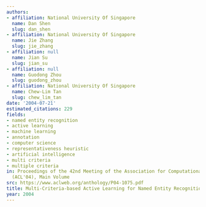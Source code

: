 ```yaml
---
authors:
- affiliation: National University Of Singapore
  name: Dan Shen
  slug: dan_shen
- affiliation: National University Of Singapore
  name: Jie Zhang
  slug: jie_zhang
- affiliation: null
  name: Jian Su
  slug: jian_su
- affiliation: null
  name: Guodong Zhou
  slug: guodong_zhou
- affiliation: National University Of Singapore
  name: Chew-Lim Tan
  slug: chew_lim_tan
date: '2004-07-21'
estimated_citations: 229
fields:
- named entity recognition
- active learning
- machine learning
- annotation
- computer science
- representativeness heuristic
- artificial intelligence
- multi criteria
- multiple criteria
in: Proceedings of the 42nd Meeting of the Association for Computational Linguistics
  (ACL'04), Main Volume
src: https://www.aclweb.org/anthology/P04-1075.pdf
title: Multi-Criteria-based Active Learning for Named Entity Recognition
year: 2004
---
```

